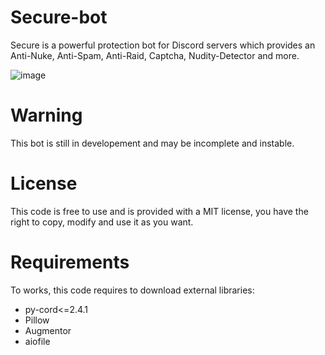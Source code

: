 # Secure-bot
Secure is a powerful protection bot for Discord servers which provides an Anti-Nuke, Anti-Spam, Anti-Raid, Captcha, Nudity-Detector and more.

![image](https://github.com/Dreynd-Dev/Secure-bot/assets/130786969/9eab6969-cfe8-47d1-b45d-e320574a28ea)

# Warning
This bot is still in developement and may be incomplete and instable.

# License
This code is free to use and is provided with a MIT license, you have the right to copy, modify and use it as you want.

# Requirements
To works, this code requires to download external libraries:
  - py-cord<=2.4.1
  - Pillow
  - Augmentor
  - aiofile
